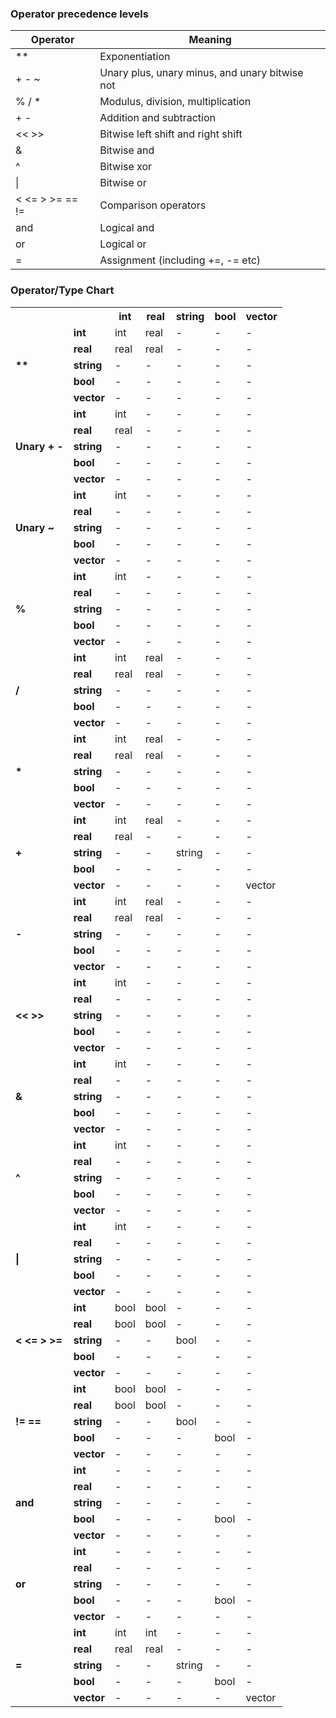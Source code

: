 ### Operator precedence levels

Operator           | Meaning
-------------------|---------
**                 | Exponentiation
+ - ~              | Unary plus, unary minus, and unary bitwise not
% / *              | Modulus, division, multiplication
+ -                | Addition and subtraction
<< >>              | Bitwise left shift and right shift
&                  | Bitwise and
^                  | Bitwise xor
&#124;             | Bitwise or
< <= > >= == !=    | Comparison operators
and                | Logical and
or                 | Logical or
=                  | Assignment (including +=, -= etc)

### Operator/Type Chart



<table>
<tr><th>&nbsp;</th><th>&nbsp;</th><th>int</th><th>real</th><th>string</th><th>bool</th><th>vector</th></tr>
<tr><td rowspan="5"><b>**</b></td><td><b>int</td><td>int</td><td>real</td><td>-</td><td>-</td><td>-</td></tr>
<tr><td><b>real</b></td><td>real</td><td>real</td><td>-</td><td>-</td><td>-</td></tr>
<tr><td><b>string</b></td><td>-</td><td>-</td><td>-</td><td>-</td><td>-</td></tr>
<tr><td><b>bool</b></td><td>-</td><td>-</td><td>-</td><td>-</td><td>-</td></tr>
<tr><td><b>vector</b></td><td>-</td><td>-</td><td>-</td><td>-</td><td>-</td></tr>
<tr><td rowspan="5"><b>Unary + -</b></td><td><b>int</td><td>int</td><td>-</td><td>-</td><td>-</td><td>-</td></tr>
<tr><td><b>real</b></td><td>real</td><td>-</td><td>-</td><td>-</td><td>-</td></tr>
<tr><td><b>string</b></td><td>-</td><td>-</td><td>-</td><td>-</td><td>-</td></tr>
<tr><td><b>bool</b></td><td>-</td><td>-</td><td>-</td><td>-</td><td>-</td></tr>
<tr><td><b>vector</b></td><td>-</td><td>-</td><td>-</td><td>-</td><td>-</td></tr>
<tr><td rowspan="5"><b>Unary ~</b></td><td><b>int</td><td>int</td><td>-</td><td>-</td><td>-</td><td>-</td></tr>
<tr><td><b>real</b></td><td>-</td><td>-</td><td>-</td><td>-</td><td>-</td></tr>
<tr><td><b>string</b></td><td>-</td><td>-</td><td>-</td><td>-</td><td>-</td></tr>
<tr><td><b>bool</b></td><td>-</td><td>-</td><td>-</td><td>-</td><td>-</td></tr>
<tr><td><b>vector</b></td><td>-</td><td>-</td><td>-</td><td>-</td><td>-</td></tr>
<tr><td rowspan="5"><b>%</b></td><td><b>int</td><td>int</td><td>-</td><td>-</td><td>-</td><td>-</td></tr>
<tr><td><b>real</b></td><td>-</td><td>-</td><td>-</td><td>-</td><td>-</td></tr>
<tr><td><b>string</b></td><td>-</td><td>-</td><td>-</td><td>-</td><td>-</td></tr>
<tr><td><b>bool</b></td><td>-</td><td>-</td><td>-</td><td>-</td><td>-</td></tr>
<tr><td><b>vector</b></td><td>-</td><td>-</td><td>-</td><td>-</td><td>-</td></tr>
<tr><td rowspan="5"><b>/</b></td><td><b>int</td><td>int</td><td>real</td><td>-</td><td>-</td><td>-</td></tr>
<tr><td><b>real</b></td><td>real</td><td>real</td><td>-</td><td>-</td><td>-</td></tr>
<tr><td><b>string</b></td><td>-</td><td>-</td><td>-</td><td>-</td><td>-</td></tr>
<tr><td><b>bool</b></td><td>-</td><td>-</td><td>-</td><td>-</td><td>-</td></tr>
<tr><td><b>vector</b></td><td>-</td><td>-</td><td>-</td><td>-</td><td>-</td></tr>
<tr><td rowspan="5"><b>*</b></td><td><b>int</td><td>int</td><td>real</td><td>-</td><td>-</td><td>-</td></tr>
<tr><td><b>real</b></td><td>real</td><td>real</td><td>-</td><td>-</td><td>-</td></tr>
<tr><td><b>string</b></td><td>-</td><td>-</td><td>-</td><td>-</td><td>-</td></tr>
<tr><td><b>bool</b></td><td>-</td><td>-</td><td>-</td><td>-</td><td>-</td></tr>
<tr><td><b>vector</b></td><td>-</td><td>-</td><td>-</td><td>-</td><td>-</td></tr>
<tr><td rowspan="5"><b>+</b></td><td><b>int</td><td>int</td><td>real</td><td>-</td><td>-</td><td>-</td></tr>
<tr><td><b>real</b></td><td>real</td><td>-</td><td>-</td><td>-</td><td>-</td></tr>
<tr><td><b>string</b></td><td>-</td><td>-</td><td>string</td><td>-</td><td>-</td></tr>
<tr><td><b>bool</b></td><td>-</td><td>-</td><td>-</td><td>-</td><td>-</td></tr>
<tr><td><b>vector</b></td><td>-</td><td>-</td><td>-</td><td>-</td><td>vector</td></tr>
<tr><td rowspan="5"><b>-</b></td><td><b>int</td><td>int</td><td>real</td><td>-</td><td>-</td><td>-</td></tr>
<tr><td><b>real</b></td><td>real</td><td>real</td><td>-</td><td>-</td><td>-</td></tr>
<tr><td><b>string</b></td><td>-</td><td>-</td><td>-</td><td>-</td><td>-</td></tr>
<tr><td><b>bool</b></td><td>-</td><td>-</td><td>-</td><td>-</td><td>-</td></tr>
<tr><td><b>vector</b></td><td>-</td><td>-</td><td>-</td><td>-</td><td>-</td></tr>
<tr><td rowspan="5"><b>&lt;&lt; &gt;&gt;</b></td><td><b>int</td><td>int</td><td>-</td><td>-</td><td>-</td><td>-</td></tr>
<tr><td><b>real</b></td><td>-</td><td>-</td><td>-</td><td>-</td><td>-</td></tr>
<tr><td><b>string</b></td><td>-</td><td>-</td><td>-</td><td>-</td><td>-</td></tr>
<tr><td><b>bool</b></td><td>-</td><td>-</td><td>-</td><td>-</td><td>-</td></tr>
<tr><td><b>vector</b></td><td>-</td><td>-</td><td>-</td><td>-</td><td>-</td></tr>
<tr><td rowspan="5"><b>&amp;</b></td><td><b>int</td><td>int</td><td>-</td><td>-</td><td>-</td><td>-</td></tr>
<tr><td><b>real</b></td><td>-</td><td>-</td><td>-</td><td>-</td><td>-</td></tr>
<tr><td><b>string</b></td><td>-</td><td>-</td><td>-</td><td>-</td><td>-</td></tr>
<tr><td><b>bool</b></td><td>-</td><td>-</td><td>-</td><td>-</td><td>-</td></tr>
<tr><td><b>vector</b></td><td>-</td><td>-</td><td>-</td><td>-</td><td>-</td></tr>
<tr><td rowspan="5"><b>^</b></td><td><b>int</td><td>int</td><td>-</td><td>-</td><td>-</td><td>-</td></tr>
<tr><td><b>real</b></td><td>-</td><td>-</td><td>-</td><td>-</td><td>-</td></tr>
<tr><td><b>string</b></td><td>-</td><td>-</td><td>-</td><td>-</td><td>-</td></tr>
<tr><td><b>bool</b></td><td>-</td><td>-</td><td>-</td><td>-</td><td>-</td></tr>
<tr><td><b>vector</b></td><td>-</td><td>-</td><td>-</td><td>-</td><td>-</td></tr>
<tr><td rowspan="5"><b>|</b></td><td><b>int</td><td>int</td><td>-</td><td>-</td><td>-</td><td>-</td></tr>
<tr><td><b>real</b></td><td>-</td><td>-</td><td>-</td><td>-</td><td>-</td></tr>
<tr><td><b>string</b></td><td>-</td><td>-</td><td>-</td><td>-</td><td>-</td></tr>
<tr><td><b>bool</b></td><td>-</td><td>-</td><td>-</td><td>-</td><td>-</td></tr>
<tr><td><b>vector</b></td><td>-</td><td>-</td><td>-</td><td>-</td><td>-</td></tr>
<tr><td rowspan="5"><b>&lt; &lt;= &gt; &gt;=</b></td><td><b>int</td><td>bool</td><td>bool</td><td>-</td><td>-</td><td>-</td></tr>
<tr><td><b>real</b></td><td>bool</td><td>bool</td><td>-</td><td>-</td><td>-</td></tr>
<tr><td><b>string</b></td><td>-</td><td>-</td><td>bool</td><td>-</td><td>-</td></tr>
<tr><td><b>bool</b></td><td>-</td><td>-</td><td>-</td><td>-</td><td>-</td></tr>
<tr><td><b>vector</b></td><td>-</td><td>-</td><td>-</td><td>-</td><td>-</td></tr>
<tr><td rowspan="5"><b>!= ==</b></td><td><b>int</td><td>bool</td><td>bool</td><td>-</td><td>-</td><td>-</td></tr>
<tr><td><b>real</b></td><td>bool</td><td>bool</td><td>-</td><td>-</td><td>-</td></tr>
<tr><td><b>string</b></td><td>-</td><td>-</td><td>bool</td><td>-</td><td>-</td></tr>
<tr><td><b>bool</b></td><td>-</td><td>-</td><td>-</td><td>bool</td><td>-</td></tr>
<tr><td><b>vector</b></td><td>-</td><td>-</td><td>-</td><td>-</td><td>-</td></tr>
<tr><td rowspan="5"><b>and</b></td><td><b>int</td><td>-</td><td>-</td><td>-</td><td>-</td><td>-</td></tr>
<tr><td><b>real</b></td><td>-</td><td>-</td><td>-</td><td>-</td><td>-</td></tr>
<tr><td><b>string</b></td><td>-</td><td>-</td><td>-</td><td>-</td><td>-</td></tr>
<tr><td><b>bool</b></td><td>-</td><td>-</td><td>-</td><td>bool</td><td>-</td></tr>
<tr><td><b>vector</b></td><td>-</td><td>-</td><td>-</td><td>-</td><td>-</td></tr>
<tr><td rowspan="5"><b>or</b></td><td><b>int</td><td>-</td><td>-</td><td>-</td><td>-</td><td>-</td></tr>
<tr><td><b>real</b></td><td>-</td><td>-</td><td>-</td><td>-</td><td>-</td></tr>
<tr><td><b>string</b></td><td>-</td><td>-</td><td>-</td><td>-</td><td>-</td></tr>
<tr><td><b>bool</b></td><td>-</td><td>-</td><td>-</td><td>bool</td><td>-</td></tr>
<tr><td><b>vector</b></td><td>-</td><td>-</td><td>-</td><td>-</td><td>-</td></tr>
<tr><td rowspan="5"><b>=</b></td><td><b>int</td><td>int</td><td>int</td><td>-</td><td>-</td><td>-</td></tr>
<tr><td><b>real</b></td><td>real</td><td>real</td><td>-</td><td>-</td><td>-</td></tr>
<tr><td><b>string</b></td><td>-</td><td>-</td><td>string</td><td>-</td><td>-</td></tr>
<tr><td><b>bool</b></td><td>-</td><td>-</td><td>-</td><td>bool</td><td>-</td></tr>
<tr><td><b>vector</b></td><td>-</td><td>-</td><td>-</td><td>-</td><td>vector</td></tr>
</table>



